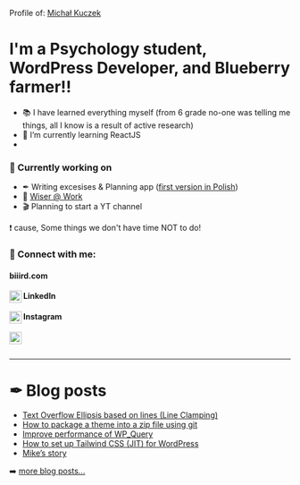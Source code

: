 Profile of: [Michał Kuczek][michalkuczek.pl]
# I'm a Psychology student, WordPress Developer, and Blueberry farmer!!

- 📚 I have learned everything myself (from 6 grade no-one was telling me things, all I know is a result of active research)
- 🌱 I’m currently learning ReactJS
- 

### 🚧 Currently working on

- ✒ Writing excesises & Planning app ([first version in Polish][writing_program])
- 🦉 [Wiser @ Work][wiseratwork]
- 🎬 Planning to start a YT channel

❗ cause, Some things we don't have time NOT to do!

### 🔰 Connect with me:

#### biiird.com
[<img align="left" alt="biiird.com" width="22px" src="https://i.ibb.co/h11Pcr0/earth-fill.png" />][website]
#### LinkedIn
[<img align="left" alt="biiird | LinkedIn" width="22px" src="https://i.ibb.co/TcTNH03/linkedin-box-fill.png" />][linkedin]
#### Instagram
[<img align="left" alt="biiird | Instagram" width="22px" src="https://i.ibb.co/608x0J4/instagram-line.png" />][instagram]

<br />
<br />

---

# ✒ Blog posts
<!-- BLOG-POST-LIST:START -->
- [Text Overflow Ellipsis based on lines (Line Clamping)](https://biiird.com/blog/text-overflow-ellipsis-based-on-lines-line-clamping/)
- [How to package a theme into a zip file using git](https://biiird.com/blog/how-to-package-a-theme-into-a-zip-file-using-git/)
- [Improve performance of WP_Query](https://biiird.com/blog/improve-performance-of-wp_query/)
- [How to set up Tailwind CSS (JIT) for WordPress](https://biiird.com/blog/how-to-set-up-tailwind-css-for-wordpress/)
- [Mike’s story](https://biiird.com/blog/mikes-story/)
<!-- BLOG-POST-LIST:END -->

➡️ [more blog posts...](https://biiird.com/blog/)

[michalkuczek.pl]: https://michalkuczek.pl
[website]: https://biiird.com
[writing_program]: https://michalkuczek.pl/projekt-przyszlosc/
[youtube]: https://youtube.com/biiird
[instagram]: https://instagram.com/michal_kuczek
[linkedin]: https://linkedin.com/in/michalkuczek/
[wiseratwork]: https://wiseratwork.com